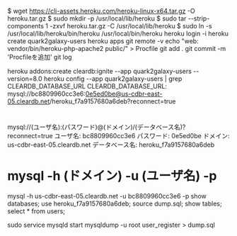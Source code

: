 $ wget https://cli-assets.heroku.com/heroku-linux-x64.tar.gz -O heroku.tar.gz
$ sudo mkdir -p /usr/local/lib/heroku
$ sudo tar --strip-components 1 -zxvf heroku.tar.gz -C /usr/local/lib/heroku
$ sudo ln -s /usr/local/lib/heroku/bin/heroku /usr/local/bin/heroku
heroku login -i
heroku create quark2galaxy-users
heroku apps
git remote -v
echo "web: vendor/bin/heroku-php-apache2 public/" > Procfile
git add .
git commit -m 'Procfileを追加'
git log

heroku addons:create cleardb:ignite --app quark2galaxy-users --version=8.0
heroku config --app quark2galaxy-users | grep CLEARDB_DATABASE_URL
CLEARDB_DATABASE_URL: mysql://bc8809960cc3e6:0e5ed0be@us-cdbr-east-05.cleardb.net/heroku_f7a9157680a6deb?reconnect=true

#
mysql://(ユーザ名):(パスワード)@(ドメイン)/(データベース名)?reconnect=true
ユーザ名: bc8809960cc3e6
パスワード: 0e5ed0be
ドメイン: us-cdbr-east-05.cleardb.net
データベース名: heroku_f7a9157680a6deb

# mysql -h (ドメイン) -u (ユーザ名) -p
mysql -h us-cdbr-east-05.cleardb.net -u bc8809960cc3e6 -p
show databases;
use heroku_f7a9157680a6deb;
source dump.sql;
show tables;
select * from users;



sudo service mysqld start
mysqldump -u root user_register > dump.sql

